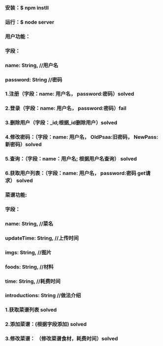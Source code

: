 ### 安装：$ npm instll

### 运行：$ node server

###  用户功能：
###  字段：
###  name: String, //用户名
###  password: String //密码
###  1.注册（字段：name: 用户名， password:密码）solved
###  2.登录（字段：name: 用户名， password:密码）fail
###  3.删除用户（字段：_id;根据_id删除用户）solved
###  4.修改密码：（字段：name: 用户名， OldPsaa:旧密码， NewPass: 新密码）solved
###  5.查询：（字段：name：用户名; 根据用户名查询） solved
###  6.获取用户列表：（字段：name: 用户名， password:密码  get请求） solved


###  菜谱功能:
###  字段：
###  name: String, //菜名
###  updateTime: String, //上传时间
###  imgs: String, //图片
###  foods: String, //材料
###  time: String, //耗费时间
###  introductions: String //做法介绍
###  1.获取菜谱列表  solved
###  2.添加菜谱：(根据字段添加) solved
###  3.修改菜谱： （修改菜谱食材，耗费时间）solved
###
###
###
###
###
###
###
###
###
###
###
###
###
###
###
###
###
###
###
###
###
###
###
###
###
###
###
###
###
###
###
###
###
###
###
###
###
###
###
###
###
###
###
###
###
###
###
###
###
###
###
###
###
###
###
###
###
###
###
###
###
###